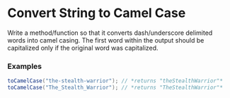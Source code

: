 # Convert String to Camel Case

Write a method/function so that it converts dash/underscore delimited words into camel casing. The first word within the output should be capitalized only if the original word was capitalized.

### Examples

```java
toCamelCase("the-stealth-warrior"); // *returns "theStealthWarrior"*
toCamelCase("The_Stealth_Warrior"); // *returns "TheStealthWarrior"*
```